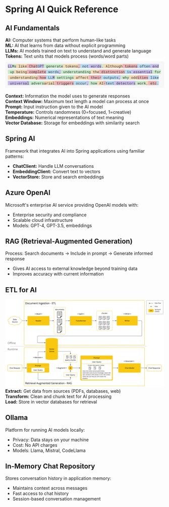 # Spring AI Quick Reference

## AI Fundamentals

**AI:** Computer systems that perform human-like tasks  
**ML:** AI that learns from data without explicit programming  
**LLMs:** AI models trained on text to understand and generate language  
**Tokens:** Text units that models process (words/word parts)  
![img_1.png](screenshots/img_1.png)

**Context:** Information the model uses to generate responses  
**Context Window:** Maximum text length a model can process at once  
**Prompt:** Input instruction given to the AI model  
**Temperature:** Controls randomness (0=focused, 1=creative)  
**Embeddings:** Numerical representations of text meaning  
**Vector Database:** Storage for embeddings with similarity search

## Spring AI

Framework that integrates AI into Spring applications using familiar patterns:
- **ChatClient:** Handle LLM conversations
- **EmbeddingClient:** Convert text to vectors
- **VectorStore:** Store and search embeddings

## Azure OpenAI

Microsoft's enterprise AI service providing OpenAI models with:
- Enterprise security and compliance
- Scalable cloud infrastructure
- Models: GPT-4, GPT-3.5, embeddings

## RAG (Retrieval-Augmented Generation)

Process: Search documents → Include in prompt → Generate informed response
- Gives AI access to external knowledge beyond training data
- Improves accuracy with current information

## ETL for AI
![img.png](screenshots/img.png)
**Extract:** Get data from sources (PDFs, databases, web)  
**Transform:** Clean and chunk text for AI processing  
**Load:** Store in vector databases for retrieval

## Ollama

Platform for running AI models locally:
- Privacy: Data stays on your machine
- Cost: No API charges
- Models: Llama, Mistral, CodeLlama

## In-Memory Chat Repository

Stores conversation history in application memory:
- Maintains context across messages
- Fast access to chat history
- Session-based conversation management